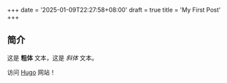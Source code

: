 +++
date = '2025-01-09T22:27:58+08:00'
draft = true
title = 'My First Post'
+++
## 简介

这是 **粗体** 文本，这是 *斜体* 文本。

访问 [Hugo](https://gohugo.io) 网站！